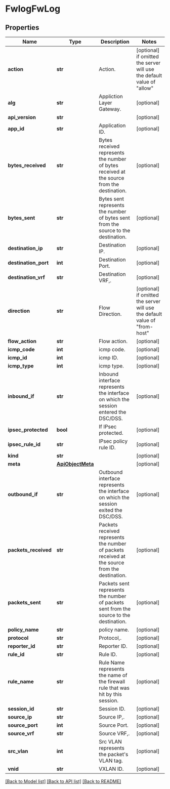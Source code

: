 # FwlogFwLog

## Properties
Name | Type | Description | Notes
------------ | ------------- | ------------- | -------------
**action** | **str** | Action. | [optional]  if omitted the server will use the default value of "allow"
**alg** | **str** | Appliction Layer Gateway. | [optional] 
**api_version** | **str** |  | [optional] 
**app_id** | **str** | Application ID. | [optional] 
**bytes_received** | **str** | Bytes received represents the number of bytes received at the source from the destination. | [optional] 
**bytes_sent** | **str** | Bytes sent represents the number of bytes sent from the source to the destination. | [optional] 
**destination_ip** | **str** | Destination IP. | [optional] 
**destination_port** | **int** | Destination Port. | [optional] 
**destination_vrf** | **str** | Destination VRF,. | [optional] 
**direction** | **str** | Flow Direction. | [optional]  if omitted the server will use the default value of "from-host"
**flow_action** | **str** | Flow action. | [optional] 
**icmp_code** | **int** | icmp code. | [optional] 
**icmp_id** | **int** | icmp ID. | [optional] 
**icmp_type** | **int** | icmp type. | [optional] 
**inbound_if** | **str** | Inbound interface represents the interface on which the session entered the DSC/DSS. | [optional] 
**ipsec_protected** | **bool** | If IPsec protected. | [optional] 
**ipsec_rule_id** | **str** | IPsec policy rule ID. | [optional] 
**kind** | **str** |  | [optional] 
**meta** | [**ApiObjectMeta**](ApiObjectMeta.md) |  | [optional] 
**outbound_if** | **str** | Outbound interface represents the interface on which the session exited the DSC/DSS. | [optional] 
**packets_received** | **str** | Packets received represents the number of packets received at the source from the destination. | [optional] 
**packets_sent** | **str** | Packets sent represents the number of packets sent from the source to the destination. | [optional] 
**policy_name** | **str** | policy name. | [optional] 
**protocol** | **str** | Protocol,. | [optional] 
**reporter_id** | **str** | Reporter ID. | [optional] 
**rule_id** | **str** | Rule ID. | [optional] 
**rule_name** | **str** | Rule Name represents the name of the firewall rule that was hit by this session. | [optional] 
**session_id** | **str** | Session ID. | [optional] 
**source_ip** | **str** | Source IP,. | [optional] 
**source_port** | **int** | Source Port. | [optional] 
**source_vrf** | **str** | Source VRF,. | [optional] 
**src_vlan** | **int** | Src VLAN represents the packet&#39;s VLAN tag. | [optional] 
**vnid** | **str** | VXLAN ID. | [optional] 

[[Back to Model list]](../README.md#documentation-for-models) [[Back to API list]](../README.md#documentation-for-api-endpoints) [[Back to README]](../README.md)


